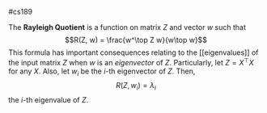 #cs189 

The **Rayleigh Quotient** is a function on matrix $Z$ and vector $w$ such that
$$R(Z, w) = \frac{w^\top Z w}{w\top w}$$
This formula has important consequences relating to the [[eigenvalues]] of the input matrix $Z$ when $w$ is an *eigenvector* of $Z$. Particularly, let $Z=X^\top X$ for any $X$. Also, let $w_i$ be the $i$-th eigenvector of $Z$. Then, $$R(Z, w_i) = \lambda_i$$ the $i$-th eigenvalue of $Z$.  